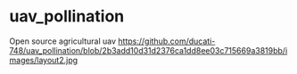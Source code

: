 # uav_pollination
Open source agricultural uav 
https://github.com/ducati-748/uav_pollination/blob/2b3add10d31d2376ca1dd8ee03c715669a3819bb/images/layout2.jpg
